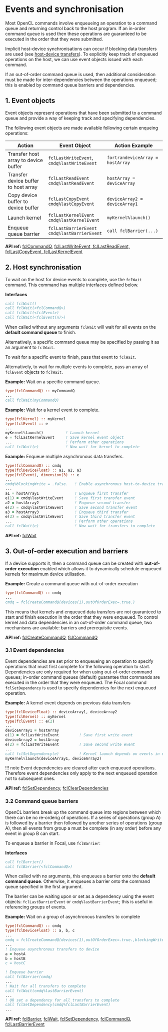 # Events and synchronisation

Most OpenCL commands involve enqueueing an operation to a command queue and returning control back to the host program.
If an in-order command queue is used then these operations are guaranteed to be executed in the order that they were submitted.

Implicit host-device synchronisations can occur if blocking data transfers are used (see [host-device transfers](../memory/#3-data-transfer-between-device-and-host)).
To explicitly keep track of enqueued operations on the host, we can use event objects issued with each command.

If an out-of-order command queue is used, then additional consideration must be made for inter-dependencies between the operations enqueued;
this is enabled by command queue barriers and dependencies.


## 1. Event objects

Event objects represent operations that have been submitted to a command queue and provide a way of keeping track and specifying dependencies.

The following event objects are made available following certain enqueing operations:

| Action                               | Event Object                                     | Action Example                   |
|--------------------------------------|--------------------------------------------------|----------------------------------|
| Transfer host array to device buffer | `fclLastWriteEvent`,<br>`cmdq%lastWriteEvent`    | `fortrandeviceArray = hostArray` |
| Transfer device buffer to host array | `fclLastReadEvent`<br>`cmdq%lastReadEvent`       | `hostArray = deviceArray`        |
| Copy device buffer to device buffer  | `fclLastCopyEvent`<br>`cmdq%lastCopyEvent`       | `deviceArray2 = deviceArray1`    |
| Launch kernel                        | `fclLastKernelEvent`<br>`cmdq%lastKernelEvent`   | `myKernel%launch()`              |
| Enqueue queue barrier                | `fclLastBarrierEvent`<br>`cmdq%lastBarrierEvent` | `call fclBarrier(...)`           |

__API ref:__
[fclCommandQ](https://lkedward.github.io/focal-api/type/fclcommandq.html),
[fclLastWriteEvent, fclLastReadEvent, fclLastCopyEvent, fclLastKernelEvent](https://lkedward.github.io/focal-api/module/focal.html#variable-fcllastwriteevent)





## 2. Host synchronisation

To wait on the host for device events to complete, use the `fclWait` command.
This command has multiple interfaces defined below.

__Interfaces__

```fortran
call fclWait()
call fclWait(<fclCommandQ>)
call fclWait(<fclEvent>)
call fclWait(<fclEvent(n)>)
```

When called without any arguments `fclWait` will wait for all events on the __default command queue__ to finish.

Alternatively, a specific command queue may be specified by passing it as an argument to `fclWait`.

To wait for a specific event to finish, pass that event to `fclWait`.

Alternatively, to wait for multiple events to complete, pass an array of `fclEvent` objects to `fclWait`.

__Example:__
Wait on a specific command queue.

```fortran
type(fclCommandQ) :: myCommandQ
...
call fclWait(myCommandQ)
```

__Example:__
Wait for a kernel event to complete.

```fortran
type(fclKernel) :: myKernel
type(fclEvent) :: e
...
myKernel%launch()          ! Launch kernel
e = fclLastKernelEvent     ! Save kernel event object
...                        ! Perform other operations
call fclWait(e)            ! Now wait for kernel to complete 
```

__Example:__
Enqueue multiple asynchronous data transfers.

```fortran
type(fclCommandQ) :: cmdq
type(fclDeviceFloat) :: a1, a2, a3
type(fclEvent), dimension(3) :: e
...
cmdq%blockingWrite = .false.   ! Enable asynchronous host-to-device transfers
...                             
a1 = hostArray1                ! Enqueue first transfer
e(1) = cmdq%lastWriteEvent     ! Save first transfer event
a2 = hostArray2                ! Enqueue second transfer
e(2) = cmdq%lastWriteEvent     ! Save second transfer event
a3 = hostArray3                ! Enqueue third transfer
e(3) = cmdq%lastWriteEvent     ! Save third transfer event
...                            ! Perform other operations
call fclWait(e)                ! Now wait for transfers to complete 
```

__API ref:__
[fclWait](https://lkedward.github.io/focal-api/interface/fclwait.html)




## 3. Out-of-order execution and barriers

If a device supports it, then a command queue can be created with __out-of-order execution__ enabled which allows it to dynamically schedule enqueued kernels for maximum device utilisation.

__Example:__
Create a command queue with out-of-order execution

```fortran
type(fclCommandQ) :: cmdq
...
cmdq = fclCreateCommandQ(devices(1),outOfOrderExec=.true.)
```

This means that kernels and enqueued data transfers are not guaranteed to start and finish execution in the order that they were enqueued.
To control kernel and data dependencies in an out-of-order command queue, two mechanisms are available: barriers and prerequisite events.


__API ref:__
[fclCreateCommandQ](https://lkedward.github.io/focal-api/interface/fclcreatecommandq.html),
[fclCommandQ](https://lkedward.github.io/focal-api/type/fclcommandq.html)


### 3.1 Event dependencies

Event dependencies are set prior to enqueueing an operation to specify operations that must first complete for the following operation to start.
Dependencies are only required for when using out-of-order command queues; in-order command queues (default) guarantee that commands are executed in the order that they were enqueued.
The Focal command `fclSetDependency` is used to specify dependencies for the next enqueued operation.

__Example:__
A kernel event depends on previous data transfers 

```fortran
type(fclDeviceFloat) :: deviceArray1, deviceArray2
type(fclKernel) :: myKernel
type(fclEvent) :: e(2)
...
deviceArray1 = hostArray
e(1) = fclLastWriteEvent         ! Save first write event
deviceArray2 = hostArray
e(2) = fclLastWriteEvent         ! Save second write event
...
call fclSetDependency(e)         ! Kernel launch depends on events in e
myKernel%launch(deviceArray1, deviceArray2)
```

!!! note
    Event dependencies are cleared after each enqueued operations.
    Therefore event dependencies only apply to the next enqueued operation
	not to subsequent ones. 


__API ref:__
[fclSetDependency](https://lkedward.github.io/focal-api/interface/fclsetdependency.html),
[fclClearDependencies](https://lkedward.github.io/focal-api/interface/fclcleardependencies.html)


### 3.2 Command queue barriers

OpenCL barriers break up the command queue into regions between which there can be no re-orderig of operations.
If a series of operations (group A) is followed by a barrier then followed by another series of operations (group A), then all events from group a must be complete (in any order) before any event in group B can start.

To enqueue a barrier in Focal, use `fclBarrier`:

__Interfaces__

```fortran
call fclBarrier()
call fclBarrier(<fclCommandQ>)
```

When called with no arguments, this enqueues a barrier onto the __default command queue__.
Otherwise, it enqueues a barrier onto the command queue specified in the first argument.

The barrier can be waiting upon or set as a dependency using the event objects: `fclLastBarrierEvent` or `cmdq%lastBarrierEvent`;
this is useful in referencing groups of events.

__Example:__
Wait on a group of asynchronous transfers to complete

```fortran
type(fclCommandQ) :: cmdq
type(fclDeviceFloat) :: a, b, c
...
cmdq = fclCreateCommandQ(devices(1),outOfOrderExec=.true.,blockingWrite=.false.)
...
! Enqueue asynchronous transfers to device
a = hostA   
b = hostB
c = hostC

! Enqueue barrier
call fclBarrier(cmdq)
...
! Wait for all transfers to complete
call fclWait(cmdq%lastBarrierEvent)
...
! OR set a dependency for all transfers to complete
call fclSetDependency(cmdq%fclLastBarrierEvent)
...
```

__API ref:__
[fclBarrier](https://lkedward.github.io/focal-api/interface/fclbarrier.html), 
[fclWait](https://lkedward.github.io/focal-api/interface/fclwait.html),
[fclSetDependency](https://lkedward.github.io/focal-api/interface/fclsetdependency.html),
[fclCommandQ](https://lkedward.github.io/focal-api/type/fclcommandq.html),
[fclLastBarrierEvent](https://lkedward.github.io/focal-api/module/focal.html#variable-fcllastwriteevent)